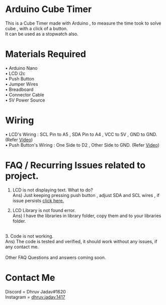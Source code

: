 # Arduino Cube Timer

This is a Cube Timer made with Arduino , to measure the time took to solve cube , with a click of a button.
<BR>
It can be used as a stopwatch also.
<br>
# Materials Required <br>
• Arduino Nano<br>
• LCD i2c<br>
• Push Button<br>
• Jumper Wires<br>
• Breadboard<br>
• Connector Cable <br>
• 5V Power Source<br>

# Wiring 
• LCD's Wiring : SCL Pin to A5 , SDA Pin to A4 , VCC to 5V , GND to GND. (Refer  <a href="">Video</a>)<br>
• Push Button's Wiring : One Side to D2 , Other Side to GND. (Refer <a href="">Video</a>)<br>
 # FAQ / Recurring Issues related to project.
 
 1. LCD is not displaying text. What to do?<br>
 Ans) Just keeping pressing push button , adjust SDA and SCL wires , if issue persists <a href="https://forum.arduino.cc/t/i2c-lcd-doesnt-display-text-solved/600002">click here.</a> <br>

 2. LCD Library is not found error.<br>
 Ans) I have the libraries in library folder, copy them and to your libraries folder.
 <br>
 3. Code is not working.<br>
 Ans) The code is tested and verified, it should work without any issues, if any contact me.<br>
 <br>
 Other FAQ Questions and answers coming soon.
 
 # Contact Me
 Discord = Dhruv Jadav#1620
 <br>
 Instagram = <a href="https://www.instagram.com/dhruv.jadav.1417/">dhruv.jadav.1417</a>
